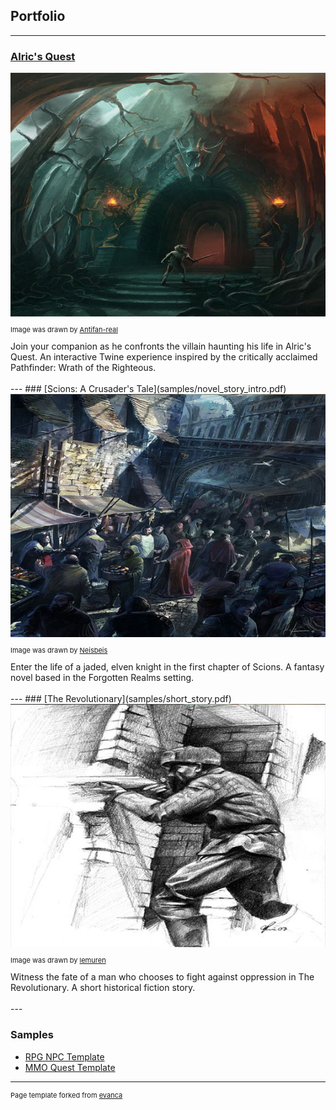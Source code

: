 ## Portfolio

---


### [Alric's Quest](samples/alrics-quest.html)
<img src="images/alrics_thumbnail.jpg?raw=true"/>
<p style="font-size:11px">Image was drawn by <a href="https://www.deviantart.com/antifan-real">Antifan-real</a></p>
Join your companion as he confronts the villain haunting his life in Alric's Quest. An interactive Twine experience inspired by the critically acclaimed Pathfinder: Wrath of the Righteous.
 <br><br>
---
### [Scions: A Crusader's Tale](samples/novel_story_intro.pdf)
<img src="images/crusader_thumbnail.jpg?raw=true"/>
<p style="font-size:11px">Image was drawn by <a href="https://www.deviantart.com/neisbeis">Neisbeis</a></p>
Enter the life of a jaded, elven knight in the first chapter of Scions. A fantasy novel based in the Forgotten Realms setting.
<br><br>
---
### [The Revolutionary](samples/short_story.pdf)
<img src="images/revolutionary_thumbnail.jpg?raw=true"/>
<p style="font-size:11px">Image was drawn by <a href="https://www.deviantart.com/lemuren">lemuren</a></p>
Witness the fate of a man who chooses to fight against oppression in The Revolutionary. A short historical fiction story. 
<br><br>
---

### Samples

- [RPG NPC Template](samples/rpg_npc_example.pdf)
- [MMO Quest Template](samples/mmo_quest_example.pdf)






---
<p style="font-size:11px">Page template forked from <a href="https://github.com/evanca/quick-portfolio">evanca</a></p>
<!-- Remove above link if you don't want to attibute -->
